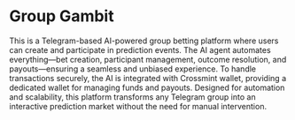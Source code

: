 # Group Gambit
This is a Telegram-based AI-powered group betting platform where users can create and participate in prediction events. The AI agent automates everything—bet creation, participant management, outcome resolution, and payouts—ensuring a seamless and unbiased experience. To handle transactions securely, the AI is integrated with Crossmint wallet, providing a dedicated wallet for managing funds and payouts. Designed for automation and scalability, this platform transforms any Telegram group into an interactive prediction market without the need for manual intervention.
